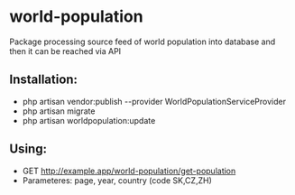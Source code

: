 # world-population

Package processing source feed of world population into database and then it can be reached via API

<H2>Installation:</h2>

* php artisan vendor:publish --provider WorldPopulationServiceProvider
* php artisan migrate
* php artisan worldpopulation:update

<H2>Using:</H2>

* GET http://example.app/world-population/get-population
* Parameteres: page, year, country (code SK,CZ,ZH)
